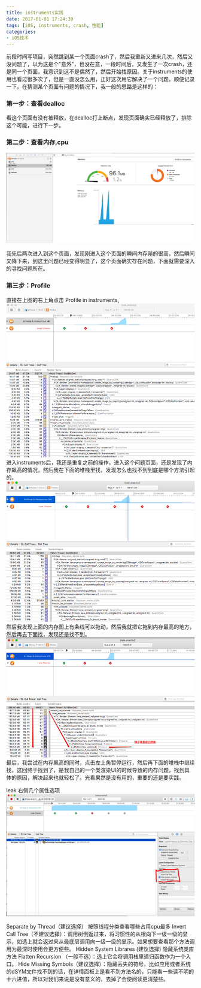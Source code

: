 ```yaml
---
title: instruments实践
date: 2017-01-01 17:24:39
tags: [iOS, instruments, crash, 性能]
categories: 
- iOS技术
---
```


前段时间写项目，突然跳到某一个页面crash了，然后我重新又进来几次，然后又没问题了，以为这是个"意外"，也没在意，一段时间后，又发生了一次crash，还是同一个页面，我意识到这不是偶然了，然后开始找原因。关于instruments的使用也看过很多次了，但是一直没怎么用，正好这次用它解决了一个问题，顺便记录一下。在猜测某个页面有问题的情况下，我一般的思路是这样的：

### 第一步：查看dealloc
看这个页面有没有被释放，在dealloc打上断点，发现页面确实已经释放了，排除这个可能，进行下一步。
<!--more-->
### 第二步：查看内存,cpu
![查看运行状态的内存cpu](https://raw.githubusercontent.com/suifengqjn/demoimages/master/instruments/1.png)

我先后两次进入到这个页面，发现刚进入这个页面的瞬间内存飚的很高，然后瞬间又降下来，到这里问题已经变得明显了，这个页面确实存在问题，下面就需要深入的寻找问题所在。

### 第三步：Profile
直接在上图的右上角点击 Profile in instruments,
![查看运行状态的内存cpu](https://raw.githubusercontent.com/suifengqjn/demoimages/master/instruments/2.png)
进入instruments后，我还是重复之前的操作，进入这个问题页面，还是发现了内存飙高的情况，然后我在下面的堆栈里找，发现怎么也找不到到底是哪个方法引起的。
![查看运行状态的内存cpu](https://raw.githubusercontent.com/suifengqjn/demoimages/master/instruments/3.png)
然后我发现上面的内存图上有条线可以拖动，然后我就把它拖到内存最高的地方，然后再去下面找，发现还是找不到。
![查看运行状态的内存cpu](https://raw.githubusercontent.com/suifengqjn/demoimages/master/instruments/4.png)
最后，我尝试在内存飙高的同时，点击左上角暂停运行，然后再下面的堆栈中继续找，这回终于找到了，是我自己的一个类渲染UI的时候导致的内存问题，找到具体的原因，解决起来也就轻松了。光看果然是没有用的，重要的还是要实践。

leak 右侧几个属性选项
![几个属性含义](https://raw.githubusercontent.com/suifengqjn/demoimages/master/instruments/7.png)

Separate by Thread（建议选择）   按照线程分类查看哪些占用cpu最多
Invert Call Tree（不建议选择）：调用树倒返过来，将习惯性的从根向下一级一级的显示，如选上就会返过来从最底层调用向一级一级的显示。如果想要查看那个方法调用为最深时使用会更方便些。
Hidden System Librares (建议选择)   隐藏系统类库方法
Flatten Recursion （一般不选）：选上它会将调用栈里递归函数作为一个入口。
Hide Missing Symbols（建议选择）：隐藏丢失的符号，比如应用或者系统的dSYM文件找不到的话，在详情面板上是看不到方法名的，只能看一些读不明的十六进值，所以对我们来说是没有意义的，去掉了会使阅读更清楚些。


